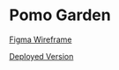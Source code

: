 # Pomo Garden

[Figma Wireframe](https://www.figma.com/file/3kXKTSKZwxZnngeiBlVnzp/Wireframes?node-id=0%3A1)

[Deployed Version](https://jkuschner.github.io/cse110-w21-team19/)
